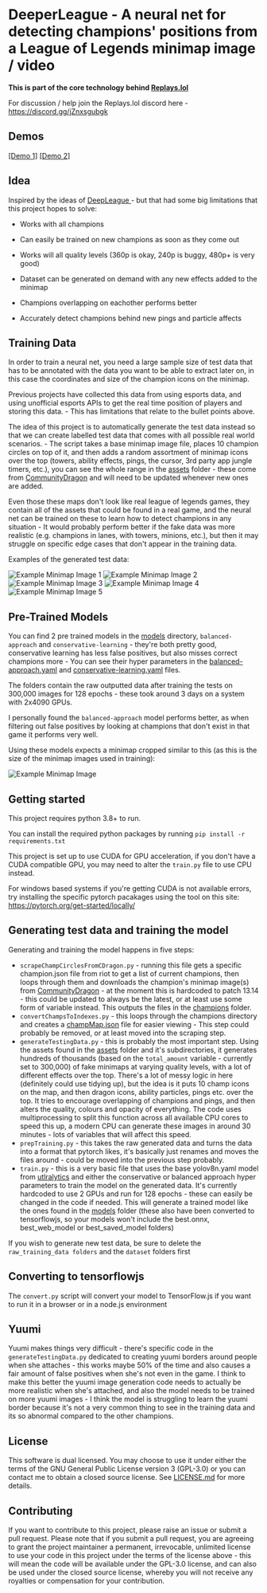 
# DeeperLeague - A neural net for detecting champions' positions from a League of Legends minimap image / video

**This is part of the core technology behind [Replays.lol](https://www.replays.lol)**

For discussion / help join the Replays.lol discord here - https://discord.gg/jZnxsgubgk

## Demos

[\[Demo 1\]](https://www.youtube.com/watch?v=5HFk60yKXuY)
[\[Demo 2\]](https://www.youtube.com/watch?v=zzgkchgpzfY)

## Idea

Inspired by the ideas of [DeepLeague ](https://github.com/farzaa/DeepLeague  "DeepLeague")- but that had some big limitations that this project hopes to solve:

* Works with all champions

* Can easily be trained on new champions as soon as they come out

* Works will all quality levels (360p is okay, 240p is buggy, 480p+ is very good)

* Dataset can be generated on demand with any new effects added to the minimap

- Champions overlapping on eachother performs better

- Accurately detect champions behind new pings and particle affects 

## Training Data

In order to train a neural net, you need a large sample size of test data that has to be annotated with the data you want to be able to extract later on, in this case the coordinates and size of the champion icons on the minimap.

Previous projects have collected this data from using esports data, and using unofficial esports APIs to get the real time position of players and storing this data. - This has limitations that relate to the bullet points above.

The idea of this project is to automatically generate the test data instead so that we can create labelled test data that comes with all possible real world scenarios. - The script takes a base minimap image file, places 10 champion circles on top of it, and then adds a random assortment of minimap icons over the top (towers, ability effects, pings, the cursor, 3rd party app jungle timers, etc.), you can see the whole range in the [assets](assets) folder - these come from [CommunityDragon](https://github.com/CommunityDragon) and will need to be updated whenever new ones are added.

Even those these maps don't look like real league of legends games, they contain all of the assets that could be found in a real game, and the neural net can be trained on these to learn how to detect champions in any situation - It would probably perform better if the fake data was more realistic (e.g. champions in lanes, with towers, minions, etc.), but then it may struggle on specific edge cases that don't appear in the training data.

Examples of the generated test data:

![Example Minimap Image 1](example_test_data/0.jpg)
![Example Minimap Image 2](example_test_data/1.jpg)
![Example Minimap Image 3](example_test_data/2.jpg)
![Example Minimap Image 4](example_test_data/3.jpg)
![Example Minimap Image 5](example_test_data/4.jpg)


## Pre-Trained Models

You can find 2 pre trained models in the [models](models) directory, `balanced-approach` and `conservative-learning` - they're both pretty good, conservative learning has less false positives, but also misses correct champions more - You can see their hyper parameters in the [balanced-approach.yaml](balanced-approach.yaml  "balanced-approach.yaml") and [conservative-learning.yaml](balanced-approach.yaml  "balanced-approach.yaml") files.

The folders contain the raw outputted data after training the tests on 300,000 images for 128 epochs - these took around 3 days on a system with 2x4090 GPUs.

I personally found the `balanced-approach` model performs better, as when filtering out false positives by looking at champions that don't exist in that game it performs very well.

Using these models expects a minimap cropped similar to this (as this is the size of the minimap images used in training):

![Example Minimap Image](example_cropped_image.png)

## Getting started

This project requires python 3.8+ to run.

You can install the required python packages by running `pip install -r requirements.txt`

This project is set up to use CUDA for GPU acceleration, if you don't have a CUDA compatible GPU, you may need to alter the `train.py` file to use CPU instead.

For windows based systems if you're getting CUDA is not available errors, try installing the specific pytorch pacakages using the tool on this site: https://pytorch.org/get-started/locally/

## Generating test data and training the model

Generating and training the model happens in five steps:

- `scrapeChampCirclesFromCDragon.py` - running this file gets a specific champion.json file from riot to get a list of current champions, then loops through them and downloads the champion's minimap image(s) from [CommunityDragon](https://github.com/CommunityDragon) - at the moment this is hardcoded to patch 13.14 - this could be updated to always be the latest, or at least use some form of variable instead. This outputs the files in the [champions](champions) folder.
- `convertChampsToIndexes.py` - this loops through the champions directory and creates a [champMap.json](champMap.json) file for easier viewing - This step could probably be removed, or at least moved into the scraping step.
- `generateTestingData.py` - this is probably the most important step. Using the assets found in the [assets](assets) folder and it's subdirectories, it generates hundreds of thousands (based on the `total_amount` variable - currently set to 300,000) of fake minimaps at varying quality levels, with a lot of different effects over the top. There's a lot of messy logic in here (definitely could use tidying up), but the idea is it puts 10 champ icons on the map, and then dragon icons, ability particles, pings etc. over the top. It tries to encourage overlapping of champions and pings, and then alters the quality, colours and opacity of everything. The code uses multiprocessing to split this function across all available CPU cores to speed this up, a modern CPU can generate these images in around 30 minutes - lots of variables that will affect this speed.
- `prepTraining.py` - this takes the raw generated data and turns the data into a format that pytorch likes, it's basically just renames and moves the files around - could be moved into the previous step probably.
- `train.py` - this is a very basic file that uses the base yolov8n.yaml model from [utlralytics](https://github.com/ultralytics/ultralytics) and either the conservative or balanced approach hyper parameters to train the model on the generated data. It's currently hardcoded to use 2 GPUs and run for 128 epochs - these can easily be changed in the code if needed. This will generate a trained model like the ones found in the [models](models) folder (these also have been converted to tensorflowjs, so your models won't include the best.onnx, best_web_model or best_saved_model folders)

If you wish to generate new test data, be sure to delete the `raw_training_data folders` and the `dataset` folders first

## Converting to tensorflowjs
The `convert.py` script will convert your model to TensorFlow.js if you want to run it in a browser or in a node.js environment

## Yuumi
Yuumi makes things very difficult - there's specific code in the `generateTestingData.py` dedicated to creating yuumi borders around people when she attaches - this works maybe 50% of the time and also causes a fair amount of false positives when she's not even in the game. I think to make this better the yuumi image generation code needs to actually be more realistic when she's attached, and also the model needs to be trained on more yuumi images - I think the model is struggling to learn the yuumi border because it's not a very common thing to see in the training data and its so abnormal compared to the other champions.

## License

This software is dual licensed. You may choose to use it under either the terms of the GNU General Public License version 3 (GPL-3.0) or you can contact me to obtain a closed source license. See [LICENSE.md](LICENSE.md) for more details.

## Contributing

If you want to contribute to this project, please raise an issue or submit a pull request. Please note that if you submit a pull request, you are agreeing to grant the project maintainer a permanent, irrevocable, unlimited license to use your code in this project under the terms of the license above - this will mean the code will be available under the GPL-3.0 license, and can also be used under the closed source license, whereby you will not receive any royalties or compensation for your contribution.

